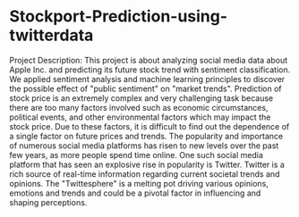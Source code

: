 # Stockport-Prediction-using-twitterdata
Project Description: This project is about analyzing social media data about Apple Inc. and predicting its future stock trend with sentiment classification. We applied sentiment analysis and machine learning principles to discover the possible effect of "public sentiment" on "market trends".
Prediction of stock price is an extremely complex and very challenging task because there are too many factors involved such as economic circumstances, political events, and other environmental factors which may impact the stock price. Due to these factors, it is difficult to find out the dependence of a single factor on future prices and trends.
The popularity and importance of numerous social media platforms has risen to new levels over the past few years, as more people spend time online. One such social media platform that has seen an explosive rise in popularity is Twitter. Twitter is a rich source of real-time information regarding current societal trends and opinions. The "Twittesphere" is a melting pot driving various opinions, emotions and trends and could be a pivotal factor in influencing and shaping perceptions.

